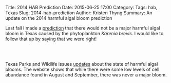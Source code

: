 Title: 2014 HAB Prediction
Date: 2015-06-25 17:00
Category: 
Tags: hab, Texas
Slug: 2014-hab-prediction
Author: Kristen Thyng
Summary: An update on the 2014 harmful algal bloom prediction


Last fall I made a [prediction](http://kristenthyng.com/blog/2014/10/08/hab-prediction/) that there would not be a major harmful algal bloom in Texas caused by the phytoplankton <i>Karenia brevis</i>. I would like to follow that up by saying that we were right!

<br><br>

Texas Parks and Wildlife issues [updates](http://tpwd.texas.gov/landwater/water/environconcerns/hab/redtide/status.phtml) about the state of harmful algal blooms. The website shows that while there were some low levels of cell abundance found in August and September, there was never a major bloom.

